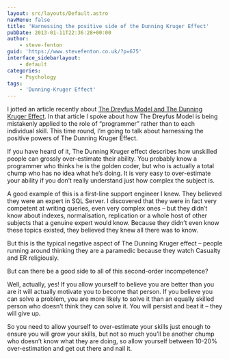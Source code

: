 ```yaml
---
layout: src/layouts/Default.astro
navMenu: false
title: 'Harnessing the positive side of the Dunning Kruger Effect'
pubDate: 2013-01-11T22:36:28+00:00
author:
    - steve-fenton
guid: 'https://www.stevefenton.co.uk/?p=675'
interface_sidebarlayout:
    - default
categories:
    - Psychology
tags:
    - 'Dunning-Kruger Effect'
---
```


I jotted an article recently about [The Dreyfus Model and The Dunning Kruger Effect](/2012/12/The-Dreyfus-Model-Mistake-In-Software-Development/). In that article I spoke about how The Dreyfus Model is being mistakenly applied to the role of “programmer” rather than to each individual skill. This time round, I’m going to talk about harnessing the positive powers of The Dunning Kruger Effect.

If you have heard of it, The Dunning Kruger effect describes how unskilled people can grossly over-estimate their ability. You probably know a programmer who thinks he is the golden coder, but who is actually a total chump who has no idea what he’s doing. It is very easy to over-estimate your ability if you don’t really understand just how complex the subject is.

A good example of this is a first-line support engineer I knew. They believed they were an expert in SQL Server. I discovered that they were in fact very competent at writing queries, even very complex ones – but they didn’t know about indexes, normalisation, replication or a whole host of other subjects that a genuine expert would know. Because they didn’t even know these topics existed, they believed they knew all there was to know.

But this is the typical negative aspect of The Dunning Kruger effect – people running around thinking they are a paramedic because they watch Casualty and ER religiously.

But can there be a good side to all of this second-order incompetence?

Well, actually, yes! If you allow yourself to believe you are better than you are it will actually motivate you to become that person. If you believe you can solve a problem, you are more likely to solve it than an equally skilled person who doesn’t think they can solve it. You will persist and beat it – they will give up.

So you need to allow yourself to over-estimate your skills just enough to ensure you will grow your skills, but not so much you’ll be another chump who doesn’t know what they are doing, so allow yourself between 10-20% over-estimation and get out there and nail it.